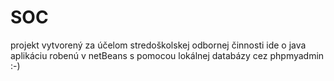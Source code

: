 # SOC
projekt vytvorený za účelom stredoškolskej odbornej činnosti
ide o java aplikáciu robenú v netBeans s pomocou lokálnej databázy cez phpmyadmin
:-)

